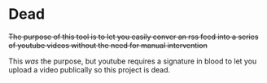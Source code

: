 # Dead
~~The purpose of this tool is to let you easily conver an rss feed into a series of youtube videos without the need for manual intervention~~

This _was_ the purpose, but youtube requires a signature in blood to let you upload a video publically so this project is dead.
